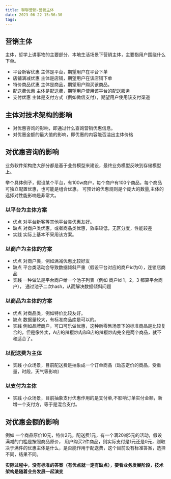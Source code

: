```yaml
---
title: 聊聊营销-营销主体
date: 2023-06-22 15:56:30
tags:
---
```


## 营销主体
主体，哲学上讲事物的主要部分，本地生活场景下营销主体，主要指用户围绕什么下单。
- 平台新客优惠  主体是平台，期望用户在平台下单
- 店铺满减优惠  主体是店铺，期望用户在该店铺下单
- 特价商品优惠  主体是商品，期望用户购买该商品。
- 配送费优惠   主体是配送费，期望用户使用该平台的配送服务
- 支付优惠     主体是支付方式（例如微信支付），期望用户使用该支付渠道

## 主体对技术架构的影响
- 对优惠咨询的影响，即通过什么查询营销优惠信息。
- 对优惠金额的最大值的影响，即优惠的内容能否溢出主体价格

## 对优惠咨询的影响
业务软件架构绝大部分都是基于业务模型来建设，最终业务模型反映到存储模型上。

举个具体例子，假设某个平台，有100w商户，每个商户有100个商品，每个商品可独立配置优惠，也可能是组合优惠。
可预计的优惠规则是个庞大的数量,主体的选择对性能影响是非常大。

### 以平台为主体方案
- 优点 对平台新客等其他平台类优惠友好。
- 缺点 对商户类优惠，或者商品类优惠，效率较低，无区分度，性能较差
- 实践 实际上基本不采用该方案。

### 以商户为主体的方案
- 优点 对商户类，例如满减优惠比较好友
- 缺点 平台类活动会导致数据倾斜严重（假设平台对应的商户id为0），连锁店商品
- 实践 一种做法是平台商户给一个池子列表（例如 商户id 1，2，3 都算平台商户）， 通过池子二次hash，从而解决数据倾斜问题

### 以商品为主体的方案
- 优点 对商品类，例如特价比较友好。
- 缺点 数据量较大，有标准商品库是可以的。
- 实践 例如品牌商户，可口可乐做优惠，这种新零售场景下的标准商品是比较复合的，但是像外卖，A店的辣椒炒肉和B店的辣椒炒肉完全是两个商品，就不和适合了。

### 以配送费为主体
- 实践 小众场景，目前配送费是抽象成一个订单商品（动态定价的商品，受重量，时段，天气等影响）

### 以支付为主体
- 实践 小众场景，目前抽象支付优惠作用的是支付单,不影响订单实付金额，新增一个支付方，等于是混合支付。

## 对优惠金额的影响
例如 一个商品原价10元，特价2元，配送费1元，有一个满20减5元的活动，假设满减的门槛是按照商品原价，
用户购买2件商品，则实际支付是1元还是0元，则取决于满件的优惠主体是什么，是否能作用于配送费，这个目前没有标准答案，选择不同，结果不同。

**实际过程中，没有标准的答案（有优点就一定有缺点），要看业务发展阶段，技术架构是随着业务发展一起演变**



